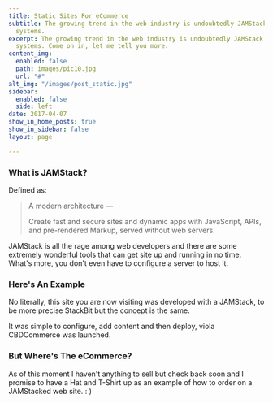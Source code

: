 ```yaml
---
title: Static Sites For eCommerce
subtitle: The growing trend in the web industry is undoubtedly JAMStack and HeadlessCMS
  systems.
excerpt: The growing trend in the web industry is undoubtedly JAMStack and HeadlessCMS
  systems. Come on in, let me tell you more.
content_img:
  enabled: false
  path: images/pic10.jpg
  url: "#"
alt_img: "/images/post_static.jpg"
sidebar:
  enabled: false
  side: left
date: 2017-04-07
show_in_home_posts: true
show_in_sidebar: false
layout: page

---
```

### **What is JAMStack?**

Defined as:

> A modern architecture —
>
> Create fast and secure sites and dynamic apps with JavaScript, APIs, and pre-rendered Markup, served without web servers.

JAMStack is all the rage among web developers and there are some extremely wonderful tools that can get site up and running in no time. What's more, you don't even have to configure a server to host it. 

### Here's An Example

No literally, this site you are now visiting was developed with a JAMStack, to be more precise StackBit but the concept is the same. 

It was simple to configure, add content and then deploy, viola CBDCommerce was launched. 

### But Where's The eCommerce?

As of this moment I haven't anything to sell but check back soon and I promise to have a Hat and T-Shirt up as an example of how to order on a JAMStacked web site. : )